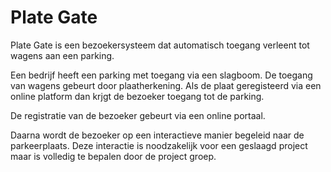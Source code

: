 # Plate Gate

Plate Gate is een bezoekersysteem dat automatisch toegang verleent tot wagens
aan een parking. 

Een bedrijf heeft een parking met toegang via een slagboom. De toegang van
wagens gebeurt door plaatherkening. Als de plaat geregisteerd via een online
platform dan krjgt de bezoeker toegang tot de parking.

De registratie van de bezoeker gebeurt via een online portaal. 

Daarna wordt de bezoeker op een interactieve manier begeleid naar de
parkeerplaats. Deze interactie is noodzakelijk voor een geslaagd project maar
is volledig te bepalen door de project groep.

